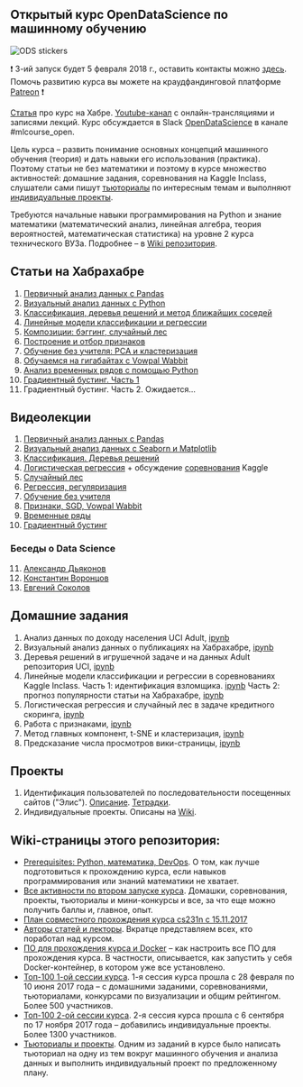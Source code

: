 ## Открытый курс OpenDataScience по машинному обучению
![ODS stickers](https://github.com/Yorko/mlcourse_open/blob/master/img/ods_stickers.jpg)

:exclamation: 3-ий запуск будет 5 февраля 2018 г., оставить контакты можно [здесь](https://goo.gl/MgsAr3). Помочь развитию курса вы можете на краудфандинговой платформе [Patreon](https://www.patreon.com/ods_mlcourse) :exclamation:

[Статья](https://habrahabr.ru/company/ods/blog/334960/) про курс на Хабре. [Youtube-канал](https://www.youtube.com/playlist?list=PLVlY_7IJCMJdgcCtQfzj5j8OVB_Y0GJCl) c онлайн-трансляциями и записями лекций.
Курс обсуждается в Slack [OpenDataScience](http://ods.ai/) в канале #mlcourse_open.

Цель курса – развить понимание основных концепций машинного обучения (теория) и дать навыки его использования (практика). Поэтому статьи не без математики и поэтому в курсе множество активностей: домашние задания, соревнования на Kaggle Inclass, слушатели сами пишут [тьюториалы](https://goo.gl/6T53d7) по интересным темам и выполняют [индивидуальные проекты](https://goo.gl/KHB4cL). 

Требуются начальные навыки программирования на Python и знание математики (математический анализ, линейная алгебра, теория вероятностей, математическая статистика) на уровне 2 курса технического ВУЗа. Подробнее – в [Wiki репозитория](https://github.com/Yorko/mlcourse_open/wiki/Prerequisites:-Python,-математика,-DevOps). 

## Статьи на Хабрахабре
1. [Первичный анализ данных с Pandas](https://habrahabr.ru/company/ods/blog/322626/)
2. [Визуальный анализ данных с Python](https://habrahabr.ru/company/ods/blog/323210/)
3. [Классификация, деревья решений и метод ближайших соседей](https://habrahabr.ru/company/ods/blog/322534/)
4. [Линейные модели классификации и регрессии](https://habrahabr.ru/company/ods/blog/323890/)
5. [Композиции: бэггинг, случайный лес](https://habrahabr.ru/company/ods/blog/324402/)
6. [Построение и отбор признаков](https://habrahabr.ru/company/ods/blog/325422/)
7. [Обучение без учителя: PCA и кластеризация](https://habrahabr.ru/company/ods/blog/325654/)
8. [Обучаемся на гигабайтах с Vowpal Wabbit](https://habrahabr.ru/company/ods/blog/326418/)
9. [Анализ временных рядов с помощью Python](https://habrahabr.ru/company/ods/blog/327242/)
10. [Градиентный бустинг. Часть 1](https://habrahabr.ru/company/ods/blog/327250/) 
11. Градиентный бустинг. Часть 2. Ожидается...

## Видеолекции
1. [Первичный анализ данных с Pandas](https://www.youtube.com/watch?v=dEFxoyJhm3Y)
2. [Визуальный анализ данных с Seaborn и Matplotlib](https://www.youtube.com/watch?v=vm63p8Od0bM)
3. [Классификация. Деревья решений](https://www.youtube.com/watch?v=p9Hny3Cs6rk)
4. [Логистическая регрессия](https://www.youtube.com/watch?v=oTXGQ-_oqvI) + обсуждение [соревнования](https://inclass.kaggle.com/c/catch-me-if-you-can-intruder-detection-through-webpage-session-tracking2) Kaggle
5. [Случайный лес](https://www.youtube.com/watch?v=G0DmuuFeC30)
6. [Регрессия, регуляризация](https://www.youtube.com/watch?v=c_EsDMF3rsI)
7. [Обучение без учителя](https://www.youtube.com/watch?v=qmW968tw3AM)
8. [Признаки, SGD, Vowpal Wabbit](https://www.youtube.com/watch?v=MnLc7xKSAsk)
9. [Временные ряды](https://youtu.be/nQjul-5_0_M)
10. [Градиентный бустинг](https://youtu.be/x5Bz9ChD7N0)

### Беседы о Data Science
11. [Александр Дьяконов](https://www.youtube.com/watch?v=qV3yjIyj7Dc)
12. [Константин Воронцов](https://youtu.be/DR3mgnEKRgI)
13. [Евгений Соколов](https://youtu.be/Dmkx6KGrjx8)

## Домашние задания
1. Анализ данных по доходу населения UCI Adult, [ipynb](https://github.com/Yorko/mlcourse_open/blob/master/jupyter_notebooks/homeworks/hw01_adult_pandas.ipynb)
2. Визуальный анализ данных о публикациях на Хабрахабре, [ipynb](https://github.com/Yorko/mlcourse_open/blob/master/jupyter_notebooks/homeworks/hw02_habr_visual_analysis.ipynb)
3. Деревья решений в игрушечной задаче и на данных Adult репозитория UCI, [ipynb](https://github.com/Yorko/mlcourse_open/blob/master/jupyter_notebooks/homeworks/hw03_decision_trees.ipynb)
4. Линейные модели классификации и регрессии в соревнованиях Kaggle Inclass. Часть 1: идентификация взломщика. [ipynb](https://github.com/Yorko/mlcourse_open/blob/master/jupyter_notebooks/homeworks/hw04_part1_websites_logistic_regression.ipynb) Часть 2: прогноз популярности статьи на Хабрахабре, [ipynb](https://github.com/Yorko/mlcourse_open/blob/master/jupyter_notebooks/homeworks/hw04_part2_habr_popularity_ridge.ipynb)
5. Логистическая регрессия и случайный лес в задаче кредитного скоринга, [ipynb](https://github.com/Yorko/mlcourse_open/blob/master/jupyter_notebooks/homeworks/hw05_logit_rf_credit_scoring.ipynb)
6. Работа с признаками, [ipynb](https://github.com/Yorko/mlcourse_open/blob/master/jupyter_notebooks/homeworks/hw06_features.ipynb)
7. Метод главных компонент, t-SNE и кластеризация, [ipynb](https://github.com/Yorko/mlcourse_open/blob/master/jupyter_notebooks/homeworks/hw07_pca_tsne_clustering.ipynb)
8. Предсказание числа просмотров вики-страницы, [ipynb](https://github.com/Yorko/mlcourse_open/blob/master/jupyter_notebooks/homeworks/hw09_time_series.ipynb)

## Проекты
1. Идентификация пользователей по последовательности посещенных сайтов ("Элис"). [Описание](https://goo.gl/uWLMPd). [Тетрадки](https://github.com/Yorko/mlcourse_open/blob/master/jupyter_notebooks/project_alice).
2. Индивидуальные проекты. Описаны на [Wiki](https://goo.gl/cJbw7V).

## Wiki-страницы этого репозитория:


 - [Prerequisites: Python, математика, DevOps](https://github.com/Yorko/mlcourse_open/wiki/Prerequisites:-Python,-математика,-DevOps). О том, как лучше подготовиться к прохождению курса, если навыков программирования или знаний математики не хватает.
  - [Все активности по втором запуске курса](https://goo.gl/cJbw7V). Домашки, соревнования, проекты, тьюториалы и мини-конкурсы и все, за что еще можно получить баллы и, главное, опыт.
 - [План совместного прохождения курса cs231n c 15.11.2017](https://goo.gl/rQmctS)
 - [Авторы статей и лекторы](https://github.com/Yorko/mlcourse_open/wiki/Авторы-статей-и-лекторы). Вкратце представляем всех, кто поработал над курсом.
 - [ПО для прохождения курса и Docker](https://github.com/Yorko/mlcourse_open/wiki/ПО-для-прохождения-курса-и-Docker) – как настроить все ПО для прохождения курса. В частности, описывается, как запустить у себя Docker-контейнер, в котором уже все установлено.
 - [Топ-100 1-ой сессии курса](https://github.com/Yorko/mlcourse_open/wiki/Топ-100-участников-открытого-курса-OpenDataScience-по-машинному-обучению). 1-я сессия курса прошла с 28 февраля по 10 июня 2017 года – с домашними заданими, соревнованиями, тьюториалами, конкурсами по визуализации и общим рейтингом. Более 500 участников.
 - [Топ-100 2-ой сессии курса](https://github.com/Yorko/mlcourse_open/wiki/Топ-100-участников-открытого-курса-OpenDataScience-по-машинному-обучению.-2-запуск).  2-я сессия курса прошла с 6 сентября по 17 ноября 2017 года – добавились индивидуальные проекты. Более 1300 участников.
 - [Тьюториалы и проекты](https://github.com/Yorko/mlcourse_open/wiki/Индивидуальные-проекты-и-тьюториалы). Одним из заданий в курсе было написать тьюториал на одну из тем вокруг машинного обучения и анализа данных и выполнить индивидуальный проект по предложенному плану.
